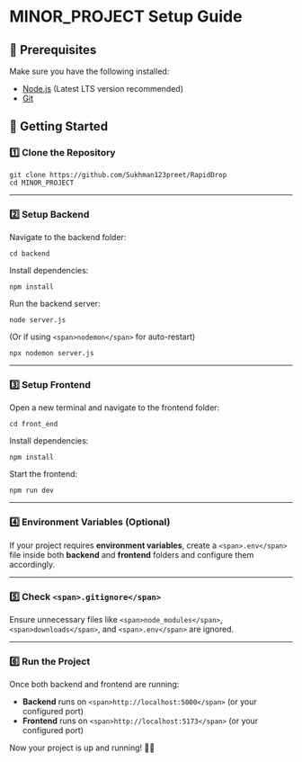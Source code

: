 # MINOR_PROJECT Setup Guide

## 📌 Prerequisites

Make sure you have the following installed:

* [Node.js](https://nodejs.org/) (Latest LTS version recommended)
* [Git](https://git-scm.com/)

## 🚀 Getting Started

### 1️⃣ Clone the Repository

```
git clone https://github.com/Sukhman123preet/RapidDrop
cd MINOR_PROJECT
```

---

### 2️⃣ Setup Backend

Navigate to the backend folder:

```
cd backend
```

Install dependencies:

```
npm install
```

Run the backend server:

```
node server.js
```

(Or if using `<span>nodemon</span>` for auto-restart)

```
npx nodemon server.js
```

---

### 3️⃣ Setup Frontend

Open a new terminal and navigate to the frontend folder:

```
cd front_end
```

Install dependencies:

```
npm install
```

Start the frontend:

```
npm run dev
```

---

### 4️⃣ Environment Variables (Optional)

If your project requires **environment variables**, create a `<span>.env</span>` file inside both **backend** and **frontend** folders and configure them accordingly.

---

### 5️⃣ Check `<span>.gitignore</span>`

Ensure unnecessary files like `<span>node_modules</span>`, `<span>downloads</span>`, and `<span>.env</span>` are ignored.

---

### 6️⃣ Run the Project

Once both backend and frontend are running:

* **Backend** runs on `<span>http://localhost:5000</span>` (or your configured port)
* **Frontend** runs on `<span>http://localhost:5173</span>` (or your configured port)

Now your project is up and running! 🚀🎉
